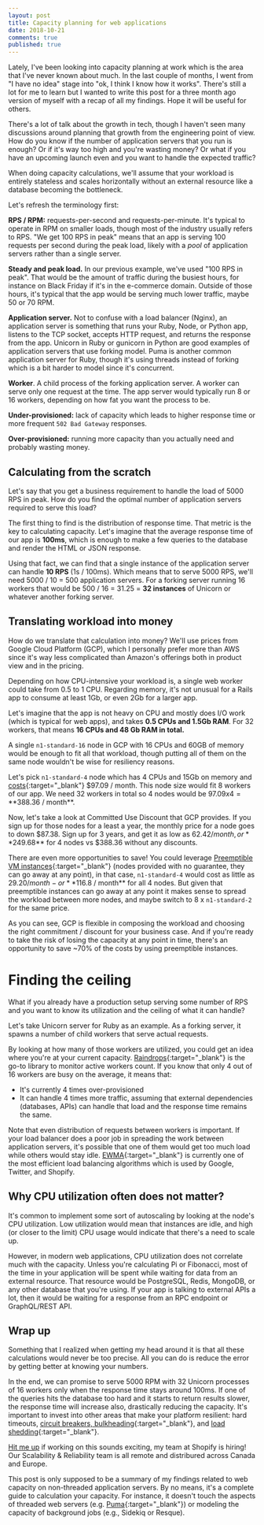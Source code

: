 ```yaml
---
layout: post
title: Capacity planning for web applications
date: 2018-10-21
comments: true
published: true
---
```


Lately, I've been looking into capacity planning at work which is the area that I've never known about much. In the last couple of months, I went from "I have no idea" stage into "ok, I think I know how it works". There's still a lot for me to learn but I wanted to write this post for a three month ago version of myself with a recap of all my findings. Hope it will be useful for others.

There's a lot of talk about the growth in tech, though I haven't seen many discussions around planning that growth from the engineering point of view. How do you know if the number of application servers that you run is enough? Or if it's way too high and you're wasting money? Or what if you have an upcoming launch even and you want to handle the expected traffic?

When doing capacity calculations, we'll assume that your workload is entirely stateless and scales horizontally without an external resource like a database becoming the bottleneck.

Let's refresh the terminology first:

**RPS / RPM:** requests-per-second and requests-per-minute. It's typical to operate in RPM on smaller loads, though most of the industry usually refers to RPS. "We get 100 RPS in peak" means that an app is serving 100 requests per second during the peak load, likely with a _pool_ of application servers rather than a single server.

**Steady and peak load.** In our previous example, we've used "100 RPS in peak". That would be the amount of traffic during the busiest hours, for instance on Black Friday if it's in the e-commerce domain. Outside of those hours, it's typical that the app would be serving much lower traffic, maybe 50 or 70 RPM.

**Application server.** Not to confuse with a load balancer (Nginx), an application server is something that runs your Ruby, Node, or Python app, listens to the TCP socket, accepts HTTP request, and returns the response from the app. Unicorn in Ruby or gunicorn in Python are good examples of application servers that use forking model. Puma is another common application server for Ruby, though it's using threads instead of forking which is a bit harder to model since it's concurrent.

**Worker**. A child process of the forking application server. A worker can serve only one request at the time. The app server would typically run 8 or 16 workers, depending on how fat you want the process to be.

**Under-provisioned:** lack of capacity which leads to higher response time or more frequent `502 Bad Gateway` responses.

**Over-provisioned:** running more capacity than you actually need and probably wasting money.

## Calculating from the scratch

Let's say that you get a business requirement to handle the load of 5000 RPS in peak. How do you find the optimal number of application servers required to serve this load?

The first thing to find is the distribution of response time. That metric is the key to calculating capacity. Let's imagine that the average response time of our app is **100ms**, which is enough to make a few queries to the database and render the HTML or JSON response.

Using that fact, we can find that a single instance of the application server can handle **10 RPS** (1s / 100ms). Which means that to serve 5000 RPS, we'll need 5000 / 10 = 500 application servers. For a forking server running 16 workers that would be 500 / 16 = 31.25 = **32 instances** of Unicorn or whatever another forking server.

## Translating workload into money

How do we translate that calculation into money? We'll use prices from Google Cloud Platform (GCP), which I personally prefer more than AWS since it's way less complicated than Amazon's offerings both in product view and in the pricing.

Depending on how CPU-intensive your workload is, a single web worker could take from 0.5 to 1 CPU. Regarding memory, it's not unusual for a Rails app to consume at least 1Gb, or even 2Gb for a larger app.

Let's imagine that the app is not heavy on CPU and mostly does I/O work (which is typical for web apps), and takes **0.5 CPUs and 1.5Gb RAM**. For 32 workers, that means **16 CPUs and 48 Gb RAM in total.**

A single `n1-standard-16` node in GCP with 16 CPUs and 60GB of memory would be enough to fit all that workload, though putting all of them on the same node wouldn't be wise for resiliency reasons.

Let's pick `n1-standard-4` node which has 4 CPUs and 15Gb on memory and [costs](https://cloud.google.com/compute/pricing#predefined){:target="_blank"} $97.09 / month. This node size would fit 8 workers of our app. We need 32 workers in total so 4 nodes would be $97.09 x 4 = **$388.36 / month**.

Now, let's take a look at Committed Use Discount that GCP provides. If you sign up for those nodes for a least a year, the monthly price for a node goes to down $87.38. Sign up for 3 years, and get it as low as $62.42 / month, or **$249.68** for 4 nodes vs $388.36 without any discounts.

There are even more opportunities to save! You could leverage [Preemptible VM instances](https://cloud.google.com/compute/docs/instances/preemptible){:target="_blank"} (nodes provided with no guarantee, they can go away at any point), in that case, `n1-standard-4` would cost as little as $29.20 / month - or **$116.8 / month** for all 4 nodes. But given that preemptible instances can go away at any point it makes sense to spread the workload between more nodes, and maybe switch to 8 x `n1-standard-2` for the same price.

As you can see, GCP is flexible in composing the workload and choosing the right commitment / discount for your business case. And if you're ready to take the risk of losing the capacity at any point in time, there's an opportunity to save ~70% of the costs by using preemptible instances.

# Finding the ceiling

What if you already have a production setup serving some number of RPS and you want to know its utilization and the ceiling of what it can handle?

Let's take Unicorn server for Ruby as an example. As a forking server, it spawns a number of child workers that serve actual requests.

By looking at how many of those workers are utilized, you could get an idea where you're at your current capacity. [Raindrops](https://bogomips.org/raindrops/){:target="_blank"} is the go-to library to monitor active workers count. If you know that only 4 out of 16 workers are busy on the average, it means that:

- It's currently 4 times over-provisioned
- It can handle 4 times more traffic, assuming that external dependencies (databases, APIs) can handle that load and the response time remains the same.

Note that even distribution of requests between workers is important. If your load balancer does a poor job in spreading the work between application servers, it's possible that one of them would get too much load while others would stay idle. [EWMA](https://github.com/kubernetes/ingress-nginx/blob/master/rootfs/etc/nginx/lua/balancer/ewma.lua){:target="_blank"} is currently one of the most efficient load balancing algorithms which is used by Google, Twitter, and Shopify.

## Why CPU utilization often does not matter?

It's common to implement some sort of autoscaling by looking at the node's CPU utilization. Low utilization would mean that instances are idle, and high (or closer to the limit) CPU usage would indicate that there's a need to scale up.

However, in modern web applications, CPU utilization does not correlate much with the capacity. Unless you're calculating Pi or Fibonacci, most of the time in your application will be spent while waiting for data from an external resource. That resource would be PostgreSQL, Redis, MongoDB, or any other database that you're using. If your app is talking to external APIs a lot, then it would be waiting for a response from an RPC endpoint or GraphQL/REST API.

## Wrap up

Something that I realized when getting my head around it is that all these calculations would never be too precise. All you can do is reduce the error by getting better at knowing your numbers.

In the end, we can promise to serve 5000 RPM with 32 Unicorn processes of 16 workers only when the response time stays around 100ms. If one of the queries hits the database too hard and it starts to return results slower, the response time will increase also, drastically reducing the capacity. It's important to invest into other areas that make your platform resilient: hard timeouts, [circuit breakers, bulkheading](https://github.com/Shopify/semian){:target="_blank"}, and [load shedding](https://en.wikipedia.org/wiki/Load_Shedding){:target="_blank"}.

[Hit me up](kirill.shatrov@shopify.com) if working on this sounds exciting, my team at Shopify is hiring! Our Scalability & Reliability team is all remote and distribured across Canada and Europe.

This post is only supposed to be a summary of my findings related to web capacity on non-threaded application servers. By no means, it's a complete guide to calculation your capacity. For instance, it doesn't touch the aspects of threaded web servers (e.g. [Puma](https://github.com/puma/puma){:target="_blank"}) or modeling the capacity of background jobs (e.g., Sidekiq or Resque).
